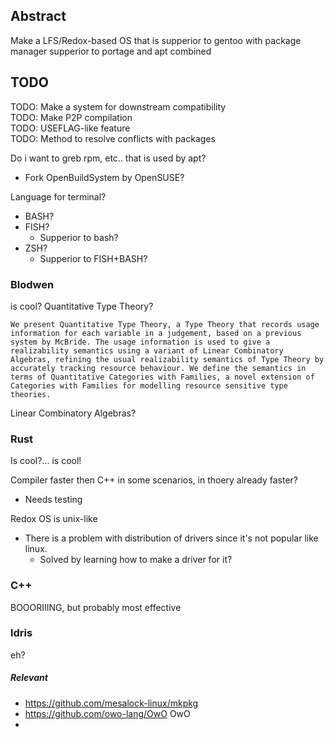 ## Abstract

Make a LFS/Redox-based OS that is supperior to gentoo with package manager supperior to portage and apt  combined

## TODO
TODO: Make a system for downstream compatibility<br>
TODO: Make P2P compilation<br>
TODO: USEFLAG-like feature<br>
TODO: Method to resolve conflicts with packages<br>

Do i want to greb rpm, etc.. that is used by apt?
- Fork OpenBuildSystem by OpenSUSE?

Language for terminal?
- BASH?
- FISH?
  - Supperior to bash?
- ZSH?
  - Supperior to FISH+BASH?

### Blodwen
is cool? Quantitative Type Theory?

`
We present Quantitative Type Theory, a Type Theory that records usage information for each variable in a judgement, based on a previous system by McBride. The usage information is used to give a realizability semantics using a variant of Linear Combinatory Algebras, refining the usual realizability semantics of Type Theory by accurately tracking resource behaviour. We define the semantics in terms of Quantitative Categories with Families, a novel extension of Categories with Families for modelling resource sensitive type theories.
`

Linear Combinatory Algebras?



### Rust
Is cool?... is cool!

Compiler faster then C++ in some scenarios, in thoery already faster?
- Needs testing

Redox OS is unix-like
- There is a problem with distribution of drivers since it's not popular like linux.
  - Solved by learning how to make a driver for it?

### C++
BOOORIIING, but probably most effective

### ldris
eh?


##### Relevant
- https://github.com/mesalock-linux/mkpkg
- https://github.com/owo-lang/OwO OwO
- 
